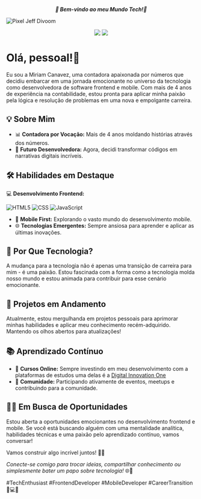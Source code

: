 <p align="center"><i><strong>🌸 Bem-vindo ao meu Mundo Tech!🌸</strong></i></p>

![Pixel Jeff Divoom](pixel-jeff-divoom.gif)
<p align="center">
  <a href="mailto:miriamcanavez@gmail.com"><img src="https://img.shields.io/badge/-email-020114?style=for-the-badge&logo=microsoft-outlook&logoColor=FA61D6&color:FFF"/></a>
  <a href="https://www.linkedin.com/in/miriam-canavez-0b9537120/">
  <img src="https://img.shields.io/badge/-LinkedIn-020114?style=for-the-badge&logo=linkedin&logoColor=FA61D6&color:FFF"/></a>
</p>

# Olá, pessoal!👋 

Eu sou a Miriam Canavez, uma contadora apaixonada por números que decidiu embarcar em uma jornada emocionante no universo da tecnologia como desenvolvedora de software frontend e mobile. Com mais de 4 anos de experiência na contabilidade, estou pronta para aplicar minha paixão pela lógica e resolução de problemas em uma nova e empolgante carreira.

## 💡 Sobre Mim
- 📊 **Contadora por Vocação:** Mais de 4 anos moldando histórias através dos números.
- 🚀 **Futuro Desenvolvedora:** Agora, decidi transformar códigos em narrativas digitais incríveis.

## 🛠️ Habilidades em Destaque
 💻 **Desenvolvimento Frontend:** 

![HTML5](https://img.shields.io/badge/-HTML-E7ECEB?style=for-the-badge&logo=HTML5&logoColor=C86833)
![CSS](https://img.shields.io/badge/-CSS-E7ECEB?style=for-the-badge&logo=CSS3&logoColor=139DFF)
![JavaScript](https://img.shields.io/badge/JavaScript-E7ECEB?style=for-the-badge&logo=javascript&logoColor=139DFFblack)
- 📱 **Mobile First:** Explorando o vasto mundo do desenvolvimento mobile.
- 🌐 **Tecnologias Emergentes:** Sempre ansiosa para aprender e aplicar as últimas inovações.

## 🌈 Por Que Tecnologia?
A mudança para a tecnologia não é apenas uma transição de carreira para mim - é uma paixão. Estou fascinada com a forma como a tecnologia molda nosso mundo e estou animada para contribuir para esse cenário emocionante.

## 🚧 Projetos em Andamento
Atualmente, estou mergulhanda em projetos pessoais para aprimorar minhas habilidades e aplicar meu conhecimento recém-adquirido. Mantendo os olhos abertos para atualizações!

## 📚 Aprendizado Contínuo
- 📖 **Cursos Online:** Sempre investindo em meu desenvolvimento com a plataformas de estudos uma delas é a <a href="https://www.dio.me/" rel="nofollow">Digital Innovation One</a>
- 🚀 **Comunidade:** Participando ativamente de eventos, meetups e contribuindo para a comunidade.

## 👩‍💻 Em Busca de Oportunidades
Estou aberta a oportunidades emocionantes no desenvolvimento frontend e mobile. Se você está buscando alguém com uma mentalidade analítica, habilidades técnicas e uma paixão pelo aprendizado contínuo, vamos conversar!

Vamos construir algo incrível juntos! 🚀✨

_Conecte-se comigo para trocar ideias, compartilhar conhecimento ou simplesmente bater um papo sobre tecnologia!_ 🌐🔗

#TechEnthusiast #FrontendDeveloper #MobileDeveloper #CareerTransition 🚀💻📱
